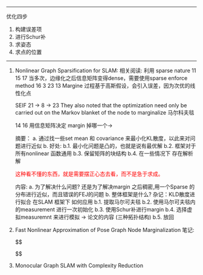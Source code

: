 <!--
 * @Author: Liu Weilong
 * @Date: 2021-03-31 15:37:19
 * @LastEditors: Liu Weilong
 * @LastEditTime: 2021-04-07 07:07:50
 * @FilePath: /3rd-test-learning/doc/slam_back_end/paper_reading.md
 * @Description: 
-->


-----
优化四步
1. 构建误差项
2. 进行Schur补
3. 求姿态
4. 求点的位置
-----




1. Nonlinear Graph Sparsification for SLAM:
   相关阅读: 利用 sparse nature 11 15 17 
   当多次，边缘化之后信息矩阵变得dense，需要使用sparse enforce method 16 3 23 13 
   Margine 过程基于高斯假设，会引入误差，因为次优的线性化点

   SEIF 21 -> 8 -> 23 They also noted that the
    optimization need only be carried out on the Markov blanket of
    the node to marginalize
    马尔科夫毯

   14 16 用信息矩阵决定 margin 掉哪一个-> 

   摘要：
   a. 通过找一些set mean 和 covariance 来最小化KL散度，以此来对问题进行近似
   b. 好处: b.1. 最小化问题是凸的，也就是说有最优解 b.2. 框架对于所有nonlinear 函数通用 b.3. 保留矩阵的块结构
           b.4. 在一些情况下 存在解析解

   <font color ="Red">这种看不懂的东西，就是需要摆正心态去看，而不是急于求成。</font>

   内容:
   a. 为了解决什么问题?
   还是为了解决margin 之后稠密,用一个Sparse 的分布进行近似，而且错误的FEJ的问题
   b. 整体框架是什么?
   杂记：KLD散度进行拟合
   在SLAM 框架下 如何应用
   b.1. 提取马尔可夫毯
   b.2. 使用马尔可夫毯内的measurement 进行一次初始化
   b.3. 使用Schur补进行margin
   b.4. 选择虚拟measuremnt 来进行模拟 -> 论文的内容 (三种拓扑结构)
   b.5. 放回

2. Fast Nonlinear Approximation of Pose Graph Node Marginalization
   笔记:
   
   $$

   $$

3. Monocular Graph SLAM with Complexity Reduction
   